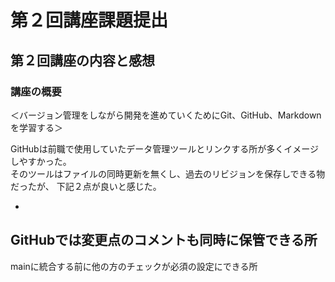 # 第２回講座課題提出

## 第２回講座の内容と感想  

### 講座の概要  
＜バージョン管理をしながら開発を進めていくためにGit、GitHub、Markdownを学習する＞

GitHubは前職で使用していたデータ管理ツールとリンクする所が多くイメージしやすかった。  
そのツールはファイルの同時更新を無くし、過去のリビジョンを保存しできる物だったが、
下記２点が良いと感じた。  

-
GitHubでは変更点のコメントも同時に保管できる所  
-
mainに統合する前に他の方のチェックが必須の設定にできる所